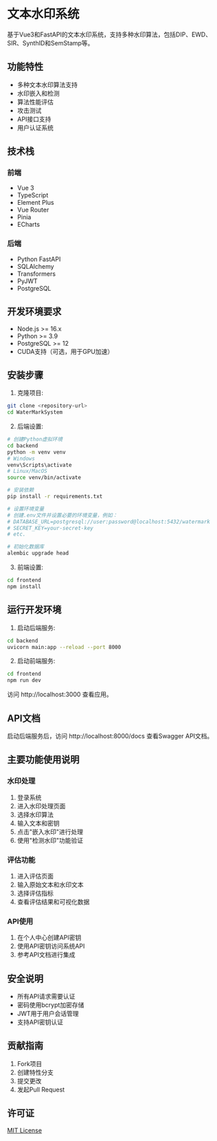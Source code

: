 # 文本水印系统

基于Vue3和FastAPI的文本水印系统，支持多种水印算法，包括DIP、EWD、SIR、SynthID和SemStamp等。

## 功能特性

- 多种文本水印算法支持
- 水印嵌入和检测
- 算法性能评估
- 攻击测试
- API接口支持
- 用户认证系统

## 技术栈

### 前端
- Vue 3
- TypeScript
- Element Plus
- Vue Router
- Pinia
- ECharts

### 后端
- Python FastAPI
- SQLAlchemy
- Transformers
- PyJWT
- PostgreSQL

## 开发环境要求

- Node.js >= 16.x
- Python >= 3.9
- PostgreSQL >= 12
- CUDA支持（可选，用于GPU加速）

## 安装步骤

1. 克隆项目:
```bash
git clone <repository-url>
cd WaterMarkSystem
```

2. 后端设置:
```bash
# 创建Python虚拟环境
cd backend
python -m venv venv
# Windows
venv\Scripts\activate
# Linux/MacOS
source venv/bin/activate

# 安装依赖
pip install -r requirements.txt

# 设置环境变量
# 创建.env文件并设置必要的环境变量，例如：
# DATABASE_URL=postgresql://user:password@localhost:5432/watermark
# SECRET_KEY=your-secret-key
# etc.

# 初始化数据库
alembic upgrade head
```

3. 前端设置:
```bash
cd frontend
npm install
```

## 运行开发环境

1. 启动后端服务:
```bash
cd backend
uvicorn main:app --reload --port 8000
```

2. 启动前端服务:
```bash
cd frontend
npm run dev
```

访问 http://localhost:3000 查看应用。

## API文档

启动后端服务后，访问 http://localhost:8000/docs 查看Swagger API文档。

## 主要功能使用说明

### 水印处理
1. 登录系统
2. 进入水印处理页面
3. 选择水印算法
4. 输入文本和密钥
5. 点击"嵌入水印"进行处理
6. 使用"检测水印"功能验证

### 评估功能
1. 进入评估页面
2. 输入原始文本和水印文本
3. 选择评估指标
4. 查看评估结果和可视化数据

### API使用
1. 在个人中心创建API密钥
2. 使用API密钥访问系统API
3. 参考API文档进行集成

## 安全说明

- 所有API请求需要认证
- 密码使用bcrypt加密存储
- JWT用于用户会话管理
- 支持API密钥认证

## 贡献指南

1. Fork项目
2. 创建特性分支
3. 提交更改
4. 发起Pull Request

## 许可证

[MIT License](LICENSE)